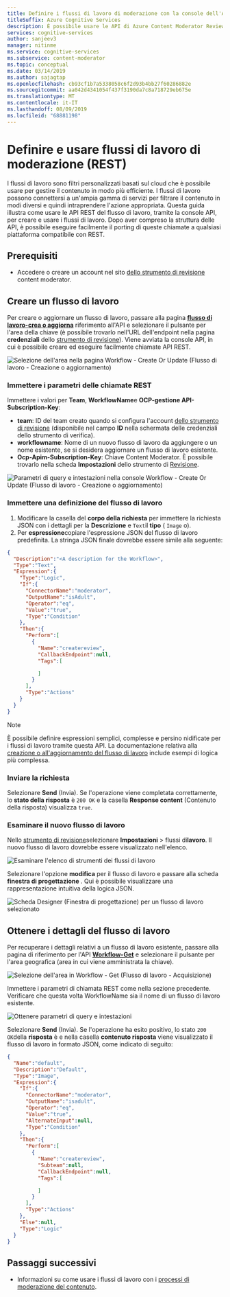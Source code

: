 ```yaml
---
title: Definire i flussi di lavoro di moderazione con la console dell'API REST-Content Moderator
titleSuffix: Azure Cognitive Services
description: È possibile usare le API di Azure Content Moderator Review per definire i flussi di lavoro e le soglie personalizzati in base ai criteri di contenuto.
services: cognitive-services
author: sanjeev3
manager: nitinme
ms.service: cognitive-services
ms.subservice: content-moderator
ms.topic: conceptual
ms.date: 03/14/2019
ms.author: sajagtap
ms.openlocfilehash: cb93cf1b7a5338058c6f2d93b4bb27f60286882e
ms.sourcegitcommit: aa042d4341054f437f3190da7c8a718729eb675e
ms.translationtype: MT
ms.contentlocale: it-IT
ms.lasthandoff: 08/09/2019
ms.locfileid: "68881198"
---
```

# <a name="define-and-use-moderation-workflows-rest"></a>Definire e usare flussi di lavoro di moderazione (REST)

I flussi di lavoro sono filtri personalizzati basati sul cloud che è possibile usare per gestire il contenuto in modo più efficiente. I flussi di lavoro possono connettersi a un'ampia gamma di servizi per filtrare il contenuto in modi diversi e quindi intraprendere l'azione appropriata. Questa guida illustra come usare le API REST del flusso di lavoro, tramite la console API, per creare e usare i flussi di lavoro. Dopo aver compreso la struttura delle API, è possibile eseguire facilmente il porting di queste chiamate a qualsiasi piattaforma compatibile con REST.

## <a name="prerequisites"></a>Prerequisiti

- Accedere o creare un account nel sito [dello strumento di revisione](https://contentmoderator.cognitive.microsoft.com/) content moderator.

## <a name="create-a-workflow"></a>Creare un flusso di lavoro

Per creare o aggiornare un flusso di lavoro, passare alla pagina **[flusso di lavoro-crea o aggiorna](https://westus2.dev.cognitive.microsoft.com/docs/services/580519463f9b070e5c591178/operations/5813b46b3f9b0711b43c4c59)** riferimento all'API e selezionare il pulsante per l'area della chiave (è possibile trovarlo nell'URL dell'endpoint nella pagina **credenziali** dello [strumento di revisione](https://contentmoderator.cognitive.microsoft.com/)). Viene avviata la console API, in cui è possibile creare ed eseguire facilmente chiamate API REST.

![Selezione dell'area nella pagina Workflow - Create Or Update (Flusso di lavoro - Creazione o aggiornamento)](images/test-drive-region.png)

### <a name="enter-rest-call-parameters"></a>Immettere i parametri delle chiamate REST

Immettere i valori per **Team**, **WorkflowName**e **OCP-gestione API-Subscription-Key**:

- **team**: ID del team creato quando si configura l'account [dello strumento di revisione](https://contentmoderator.cognitive.microsoft.com/) (disponibile nel campo **ID** nella schermata delle credenziali dello strumento di verifica).
- **workflowname**: Nome di un nuovo flusso di lavoro da aggiungere o un nome esistente, se si desidera aggiornare un flusso di lavoro esistente.
- **Ocp-Apim-Subscription-Key**: Chiave Content Moderator. È possibile trovarlo nella scheda **Impostazioni** dello strumento di [Revisione](https://contentmoderator.cognitive.microsoft.com).

![Parametri di query e intestazioni nella console Workflow - Create Or Update (Flusso di lavoro - Creazione o aggiornamento)](images/workflow-console-parameters.PNG)

### <a name="enter-a-workflow-definition"></a>Immettere una definizione del flusso di lavoro

1. Modificare la casella del **corpo della richiesta** per immettere la richiesta JSON con i dettagli per la **Descrizione** e `Text`il **tipo** ( `Image` o).
2. Per **espressione**copiare l'espressione JSON del flusso di lavoro predefinita. La stringa JSON finale dovrebbe essere simile alla seguente:

```json
{
  "Description":"<A description for the Workflow>",
  "Type":"Text",
  "Expression":{
    "Type":"Logic",
    "If":{
      "ConnectorName":"moderator",
      "OutputName":"isAdult",
      "Operator":"eq",
      "Value":"true",
      "Type":"Condition"
    },
    "Then":{
      "Perform":[
        {
          "Name":"createreview",
          "CallbackEndpoint":null,
          "Tags":[

          ]
        }
      ],
      "Type":"Actions"
    }
  }
}
```

> [!NOTE]
> È possibile definire espressioni semplici, complesse e persino nidificate per i flussi di lavoro tramite questa API. La documentazione relativa alla [creazione o all'aggiornamento del flusso di lavoro](https://westus2.dev.cognitive.microsoft.com/docs/services/580519463f9b070e5c591178/operations/5813b46b3f9b0711b43c4c59) include esempi di logica più complessa.

### <a name="submit-your-request"></a>Inviare la richiesta
  
Selezionare **Send** (Invia). Se l'operazione viene completata correttamente, lo **stato della risposta** è `200 OK` e la casella **Response content** (Contenuto della risposta) visualizza `true`.

### <a name="examine-the-new-workflow"></a>Esaminare il nuovo flusso di lavoro

Nello [strumento di revisione](https://contentmoderator.cognitive.microsoft.com/)selezionare **Impostazioni** > flussi di**lavoro**. Il nuovo flusso di lavoro dovrebbe essere visualizzato nell'elenco.

![Esaminare l'elenco di strumenti dei flussi di lavoro](images/workflow-console-new-workflow.PNG)

Selezionare l'opzione **modifica** per il flusso di lavoro e passare alla scheda **finestra di progettazione** . Qui è possibile visualizzare una rappresentazione intuitiva della logica JSON.

![Scheda Designer (Finestra di progettazione) per un flusso di lavoro selezionato](images/workflow-console-new-workflow-designer.PNG)

## <a name="get-workflow-details"></a>Ottenere i dettagli del flusso di lavoro

Per recuperare i dettagli relativi a un flusso di lavoro esistente, passare alla pagina di riferimento per l'API **[Workflow-Get](https://westus.dev.cognitive.microsoft.com/docs/services/580519463f9b070e5c591178/operations/5813b44b3f9b0711b43c4c58)** e selezionare il pulsante per l'area geografica (area in cui viene amministrata la chiave).

![Selezione dell'area in Workflow - Get (Flusso di lavoro - Acquisizione)](images/test-drive-region.png)

Immettere i parametri di chiamata REST come nella sezione precedente. Verificare che questa volta WorkflowName sia il nome di un flusso di lavoro esistente.

![Ottenere parametri di query e intestazioni](images/workflow-get-default.PNG)

Selezionare **Send** (Invia). Se l'operazione ha esito positivo, lo stato `200 OK`della **risposta** è e nella casella **contenuto risposta** viene visualizzato il flusso di lavoro in formato JSON, come indicato di seguito:

```json
{
  "Name":"default",
  "Description":"Default",
  "Type":"Image",
  "Expression":{
    "If":{
      "ConnectorName":"moderator",
      "OutputName":"isadult",
      "Operator":"eq",
      "Value":"true",
      "AlternateInput":null,
      "Type":"Condition"
    },
    "Then":{
      "Perform":[
        {
          "Name":"createreview",
          "Subteam":null,
          "CallbackEndpoint":null,
          "Tags":[

          ]
        }
      ],
      "Type":"Actions"
    },
    "Else":null,
    "Type":"Logic"
  }
}
```

## <a name="next-steps"></a>Passaggi successivi

- Informazioni su come usare i flussi di lavoro con i [processi di moderazione del contenuto](try-review-api-job.md).